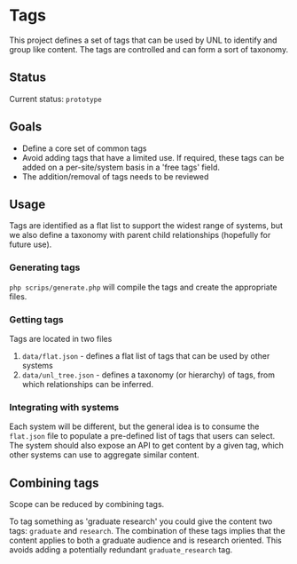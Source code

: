 # Tags

This project defines a set of tags that can be used by UNL to identify and group like content. The tags are controlled and can form a sort of taxonomy.

## Status

Current status: `prototype`

## Goals

* Define a core set of common tags
* Avoid adding tags that have a limited use. If required, these tags can be added on a per-site/system basis in a 'free tags' field.
* The addition/removal of tags needs to be reviewed

## Usage

Tags are identified as a flat list to support the widest range of systems, but we also define a taxonomy with parent child relationships (hopefully for future use).

### Generating tags

`php scrips/generate.php` will compile the tags and create the appropriate files.

### Getting tags

Tags are located in two files

1. `data/flat.json` - defines a flat list of tags that can be used by other systems
2. `data/unl_tree.json` - defines a taxonomy (or hierarchy) of tags, from which relationships can be inferred.

### Integrating with systems

Each system will be different, but the general idea is to consume the `flat.json` file to populate a pre-defined list of tags that users can select. The system should also expose an API to get content by a given tag, which other systems can use to aggregate similar content.

## Combining tags

Scope can be reduced by combining tags.

To tag something as 'graduate research' you could give the content two tags: `graduate` and `research`. The combination of these tags implies that the content applies to both a graduate audience and is research oriented. This avoids adding a potentially redundant `graduate_research` tag.

